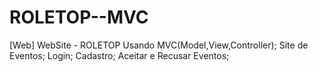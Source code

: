 # ROLETOP--MVC
[Web] WebSite - ROLETOP
Usando MVC(Model,View,Controller);
Site de Eventos;
Login;
Cadastro;
Aceitar e Recusar Eventos;
